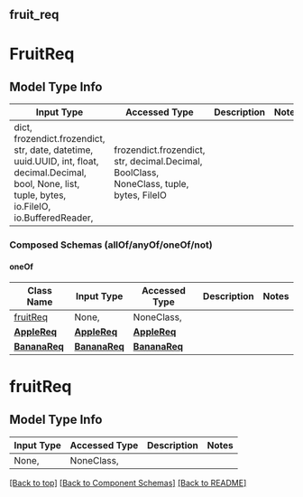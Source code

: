 <a name="top"></a>
## fruit_req
# FruitReq

## Model Type Info
Input Type | Accessed Type | Description | Notes
------------ | ------------- | ------------- | -------------
dict, frozendict.frozendict, str, date, datetime, uuid.UUID, int, float, decimal.Decimal, bool, None, list, tuple, bytes, io.FileIO, io.BufferedReader,  | frozendict.frozendict, str, decimal.Decimal, BoolClass, NoneClass, tuple, bytes, FileIO |  |

### Composed Schemas (allOf/anyOf/oneOf/not)
#### oneOf
Class Name | Input Type | Accessed Type | Description | Notes
------------- | ------------- | ------------- | ------------- | -------------
[fruitReq](#fruitReq) | None,  | NoneClass,  |  |
[**AppleReq**](AppleReq.md) | [**AppleReq**](AppleReq.md) | [**AppleReq**](AppleReq.md) |  |
[**BananaReq**](BananaReq.md) | [**BananaReq**](BananaReq.md) | [**BananaReq**](BananaReq.md) |  |

# fruitReq

## Model Type Info
Input Type | Accessed Type | Description | Notes
------------ | ------------- | ------------- | -------------
None,  | NoneClass,  |  |

[[Back to top]](#top) [[Back to Component Schemas]](../../../README.md#Component-Schemas) [[Back to README]](../../../README.md)